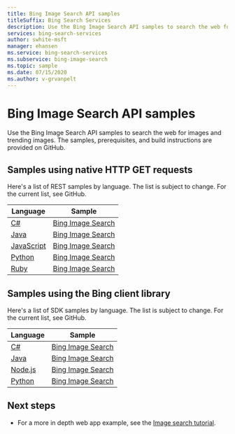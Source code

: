```yaml
---
title: Bing Image Search API samples
titleSuffix: Bing Search Services
description: Use the Bing Image Search API samples to search the web for images and trending images.
services: bing-search-services
author: swhite-msft
manager: ehansen
ms.service: bing-search-services
ms.subservice: bing-image-search
ms.topic: sample
ms.date: 07/15/2020
ms.author: v-grvanpelt
---
```


# Bing Image Search API samples

Use the Bing Image Search API samples to search the web for images and trending images. The samples, prerequisites, and build instructions are provided on GitHub. 

## Samples using native HTTP GET requests

Here's a list of REST samples by language. The list is subject to change. For the current list, see GitHub.

|Language|Sample
|-|-
|[C#](https://github.com/microsoft/bing-search-dotnet-samples/tree/main/rest)|[Bing Image Search](https://github.com/microsoft/bing-search-dotnet-samples/blob/main/rest/BingImageSearchV7.cs)
|[Java](https://github.com/microsoft/bing-search-java-samples/tree/main/rest)|[Bing Image Search](https://github.com/microsoft/bing-search-java-samples/blob/main/rest/BingImageSearchV7.java)
|[JavaScript](https://github.com/microsoft/bing-search-nodejs-samples/tree/main/rest)|[Bing Image Search](https://github.com/microsoft/bing-search-nodejs-samples/blob/main/rest/BingImageSearchV7.js)
|[Python](https://github.com/microsoft/bing-search-python-samples/tree/main/rest)|[Bing Image Search](https://github.com/microsoft/bing-search-python-samples/blob/main/rest/BingImageSearchV7.py)
|[Ruby](https://github.com/microsoft/bing-search-ruby-samples/tree/main/rest)|[Bing Image Search](https://github.com/microsoft/bing-search-ruby-samples/blob/main/rest/BingImageSearachV7.rb)


## Samples using the Bing client library

Here's a list of SDK samples by language. The list is subject to change. For the current list, see GitHub.

|Language|Sample
|-|-
|[C#](https://github.com/microsoft/bing-search-sdk-for-net/tree/main/samples/BingSearchSamples/BingImageSearch)|[Bing Image Search](https://github.com/microsoft/bing-search-dotnet-samples/blob/main/rest/BingWebSearchV7.cs)
|[Java](https://github.com/microsoft/bing-search-sdk-for-java/tree/main/samples/sdk/ImageSearchSample)|[Bing Image Search](https://github.com/microsoft/bing-search-java-samples/blob/main/rest/BingWebSearchV7.java)
|[Node.js](https://github.com/Azure-Samples/cognitive-services-node-sdk-samples)|[Bing Image Search](https://github.com/microsoft/bing-search-nodejs-samples/blob/main/rest/BingWebSearchV7.js)
|[Python](https://github.com/microsoft/bing-search-sdk-for-python/blob/main/samples/sdk/image_search_samples.py)|[Bing Image Search](https://github.com/microsoft/bing-search-python-samples/blob/main/rest/BingWebSearchV7.py)


## Next steps

- For a more in depth web app example, see the [Image search tutorial](tutorial/bing-image-search-single-page-app.md).